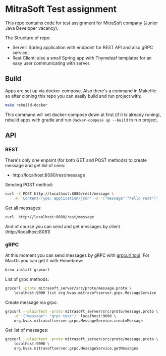 # MitraSoft Test assignment

This repo contains code for test assignment for MitraSoft company (Junior Java Developer vacancy).

The Structure of repo:
- Server: Spring application with endpoint for REST API and also gRPC service.
- Rest Client: also a small Spring app with Thymeleaf templates for an easy user communicating with server.

## Build
Apps are set up via docker-compose. Also there's a command in Makefile so after cloning this repo you can easily build and run project with:

```bash
make rebuild-docker
```

This command will set docker-compose down at first (if it is already runing), rebuild apps with gradle and run ```docker-compose up --build``` to run project.

## API

### REST
There's only one enpoint (for both GET and POST methods) to create message and get list of ones:
- http://localhost:8080/rest/message

Sending POST method:

```bash
curl -X POST http://localhost:8080/rest/message \
    -H 'Content-Type: application/json' -d '{"message":"hello rest"}'
```

Get all messages:
```bash
curl  http://localhost:8080/rest/message
```

And of course you can send and get messages by client (http://localhost:8081)

### gRPC

At this moment you can send messages by gRPC with [grpcurl tool](https://github.com/fullstorydev/grpcurl).
For MacOs you can get it with Homebrew:
```bash
brew install grpcurl
```

List of grpc methods:

```bash
grpcurl -proto mitrasoft_server/src/proto/message.proto \
    localhost:9090 list org.kvas.mitrasoftserver.grpc.MessageService
```

Create message via grpc:

```bash
grpcurl --plaintext -proto mitrasoft_server/src/proto/message.proto \
    -d '{"message": "grpc test"}' localhost:9090 \
    org.kvas.mitrasoftserver.grpc.MessageService.createMessage
```

Get list of messages:

```bash
grpcurl --plaintext -proto mitrasoft_server/src/proto/message.proto \
    localhost:9090 \
    org.kvas.mitrasoftserver.grpc.MessageService.getMessages
```
